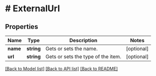 # # ExternalUrl

## Properties

Name | Type | Description | Notes
------------ | ------------- | ------------- | -------------
**name** | **string** | Gets or sets the name. | [optional]
**url** | **string** | Gets or sets the type of the item. | [optional]

[[Back to Model list]](../../README.md#models) [[Back to API list]](../../README.md#endpoints) [[Back to README]](../../README.md)
